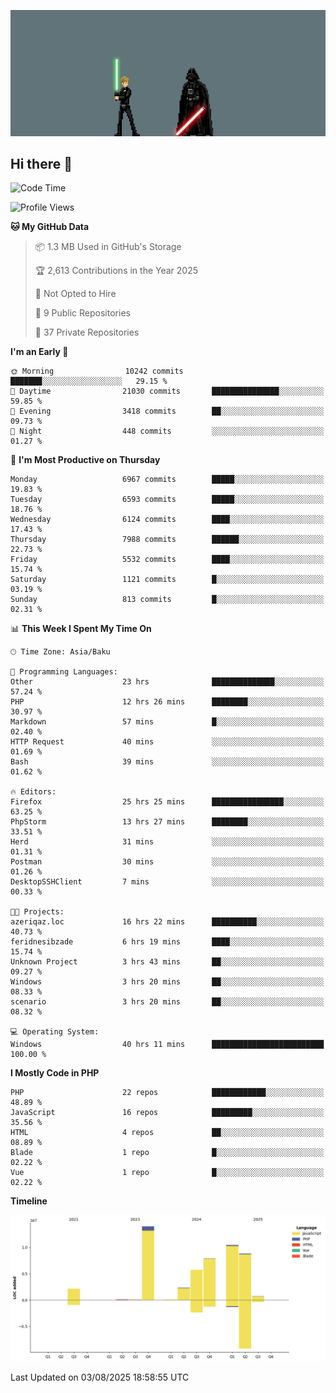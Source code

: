 <!--WALLPAPER-->
<p align='center'>
  <img src='assets/wallpapers/18.gif' alt='Banner'>
</p>
<!--/WALLPAPER-->

## Hi there 👋

<!--START_SECTION:waka-->
![Code Time](http://img.shields.io/badge/Code%20Time-44%20hrs%2027%20mins-blue)

![Profile Views](http://img.shields.io/badge/Profile%20Views-0-blue)

**🐱 My GitHub Data** 

> 📦 1.3 MB Used in GitHub's Storage 
 > 
> 🏆 2,613 Contributions in the Year 2025
 > 
> 🚫 Not Opted to Hire
 > 
> 📜 9 Public Repositories 
 > 
> 🔑 37 Private Repositories 
 > 
**I'm an Early 🐤** 

```text
🌞 Morning                10242 commits       ███████░░░░░░░░░░░░░░░░░░   29.15 % 
🌆 Daytime                21030 commits       ███████████████░░░░░░░░░░   59.85 % 
🌃 Evening                3418 commits        ██░░░░░░░░░░░░░░░░░░░░░░░   09.73 % 
🌙 Night                  448 commits         ░░░░░░░░░░░░░░░░░░░░░░░░░   01.27 % 
```
📅 **I'm Most Productive on Thursday** 

```text
Monday                   6967 commits        █████░░░░░░░░░░░░░░░░░░░░   19.83 % 
Tuesday                  6593 commits        █████░░░░░░░░░░░░░░░░░░░░   18.76 % 
Wednesday                6124 commits        ████░░░░░░░░░░░░░░░░░░░░░   17.43 % 
Thursday                 7988 commits        ██████░░░░░░░░░░░░░░░░░░░   22.73 % 
Friday                   5532 commits        ████░░░░░░░░░░░░░░░░░░░░░   15.74 % 
Saturday                 1121 commits        █░░░░░░░░░░░░░░░░░░░░░░░░   03.19 % 
Sunday                   813 commits         █░░░░░░░░░░░░░░░░░░░░░░░░   02.31 % 
```


📊 **This Week I Spent My Time On** 

```text
🕑︎ Time Zone: Asia/Baku

💬 Programming Languages: 
Other                    23 hrs              ██████████████░░░░░░░░░░░   57.24 % 
PHP                      12 hrs 26 mins      ████████░░░░░░░░░░░░░░░░░   30.97 % 
Markdown                 57 mins             █░░░░░░░░░░░░░░░░░░░░░░░░   02.40 % 
HTTP Request             40 mins             ░░░░░░░░░░░░░░░░░░░░░░░░░   01.69 % 
Bash                     39 mins             ░░░░░░░░░░░░░░░░░░░░░░░░░   01.62 % 

🔥 Editors: 
Firefox                  25 hrs 25 mins      ████████████████░░░░░░░░░   63.25 % 
PhpStorm                 13 hrs 27 mins      ████████░░░░░░░░░░░░░░░░░   33.51 % 
Herd                     31 mins             ░░░░░░░░░░░░░░░░░░░░░░░░░   01.31 % 
Postman                  30 mins             ░░░░░░░░░░░░░░░░░░░░░░░░░   01.26 % 
DesktopSSHClient         7 mins              ░░░░░░░░░░░░░░░░░░░░░░░░░   00.33 % 

🐱‍💻 Projects: 
azeriqaz.loc             16 hrs 22 mins      ██████████░░░░░░░░░░░░░░░   40.73 % 
feridnesibzade           6 hrs 19 mins       ████░░░░░░░░░░░░░░░░░░░░░   15.74 % 
Unknown Project          3 hrs 43 mins       ██░░░░░░░░░░░░░░░░░░░░░░░   09.27 % 
Windows                  3 hrs 20 mins       ██░░░░░░░░░░░░░░░░░░░░░░░   08.33 % 
scenario                 3 hrs 20 mins       ██░░░░░░░░░░░░░░░░░░░░░░░   08.32 % 

💻 Operating System: 
Windows                  40 hrs 11 mins      █████████████████████████   100.00 % 
```

**I Mostly Code in PHP** 

```text
PHP                      22 repos            ████████████░░░░░░░░░░░░░   48.89 % 
JavaScript               16 repos            █████████░░░░░░░░░░░░░░░░   35.56 % 
HTML                     4 repos             ██░░░░░░░░░░░░░░░░░░░░░░░   08.89 % 
Blade                    1 repo              █░░░░░░░░░░░░░░░░░░░░░░░░   02.22 % 
Vue                      1 repo              █░░░░░░░░░░░░░░░░░░░░░░░░   02.22 % 
```



**Timeline**

![Lines of Code chart](https://raw.githubusercontent.com/feridnesibzade/feridnesibzade/main/assets/bar_graph.png)


 Last Updated on 03/08/2025 18:58:55 UTC
<!--END_SECTION:waka-->
